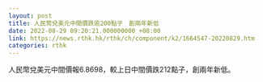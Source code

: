 ```yaml
---
layout: post
title: 人民幣兌美元中間價跌逾200點子　創兩年新低
date: 2022-08-29 09:20:21.000000000 +08:00
link: https://news.rthk.hk/rthk/ch/component/k2/1664547-20220829.htm
categories: rthk
---
```


人民幣兌美元中間價報6.8698，較上日中間價跌212點子，創兩年新低。
